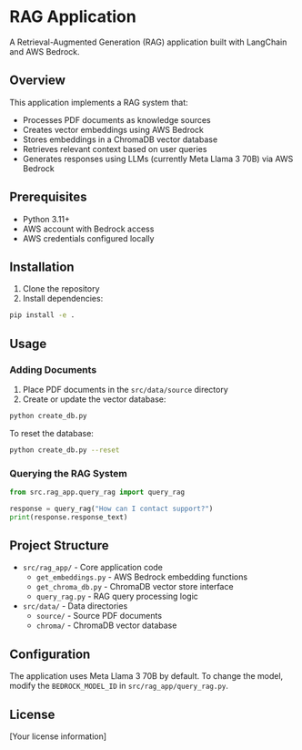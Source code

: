 # RAG Application

A Retrieval-Augmented Generation (RAG) application built with LangChain and AWS Bedrock.

## Overview

This application implements a RAG system that:
- Processes PDF documents as knowledge sources
- Creates vector embeddings using AWS Bedrock
- Stores embeddings in a ChromaDB vector database
- Retrieves relevant context based on user queries
- Generates responses using LLMs (currently Meta Llama 3 70B) via AWS Bedrock

## Prerequisites

- Python 3.11+
- AWS account with Bedrock access
- AWS credentials configured locally

## Installation

1. Clone the repository
2. Install dependencies:
```bash
pip install -e .
```

## Usage

### Adding Documents

1. Place PDF documents in the `src/data/source` directory
2. Create or update the vector database:
```bash
python create_db.py
```

To reset the database:
```bash
python create_db.py --reset
```

### Querying the RAG System

```python
from src.rag_app.query_rag import query_rag

response = query_rag("How can I contact support?")
print(response.response_text)
```

## Project Structure

- `src/rag_app/` - Core application code
  - `get_embeddings.py` - AWS Bedrock embedding functions
  - `get_chroma_db.py` - ChromaDB vector store interface
  - `query_rag.py` - RAG query processing logic
- `src/data/` - Data directories
  - `source/` - Source PDF documents
  - `chroma/` - ChromaDB vector database

## Configuration

The application uses Meta Llama 3 70B by default. To change the model, modify the `BEDROCK_MODEL_ID` in `src/rag_app/query_rag.py`.

## License

[Your license information]